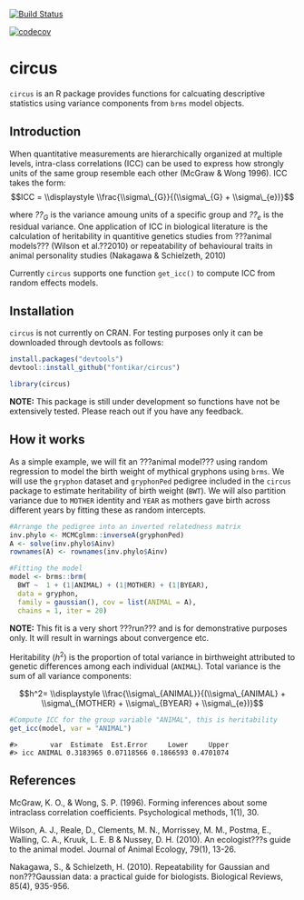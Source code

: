 [![Build Status](https://travis-ci.com/fontikar/circus.svg?branch=master)](https://travis-ci.com/fontikar/circus)

[![codecov](https://codecov.io/gh/fontikar/circus/branch/master/graph/badge.svg)](https://codecov.io/gh/fontikar/circus)

# circus

`circus` is an R package provides functions for calcuating descriptive
statistics using variance components from `brms` model objects.

Introduction
------------

When quantitative measurements are hierarchically organized at multiple
levels, intra-class correlations (ICC) can be used to express how
strongly units of the same group resemble each other (McGraw & Wong
1996). ICC takes the form:
$$ICC = \\displaystyle \\frac{\\sigma\_{G}}{(\\sigma\_{G} + \\sigma\_{e})}$$

where *??*<sub>*G*</sub> is the variance amoung units of a specific group
and *??*<sub>*e*</sub> is the residual variance. One application of ICC
in biological literature is the calculation of heritability in
quantitive genetics studies from ???animal models??? (Wilson et al.??2010) or
repeatability of behavioural traits in animal personality studies
(Nakagawa & Schielzeth, 2010)

Currently `circus` supports one function `get_icc()` to compute ICC from
random effects models.

Installation
------------

`circus` is not currently on CRAN. For testing purposes only it can be
downloaded through devtools as follows:

``` r
install.packages("devtools")
devtool::install_github("fontikar/circus")

library(circus)
```

**NOTE:** This package is still under development so functions have not
be extensively tested. Please reach out if you have any feedback.

How it works
------------

As a simple example, we will fit an ???animal model??? using random
regression to model the birth weight of mythical gryphons using `brms`.
We will use the `gryphon` dataset and `gryphonPed` pedigree included in
the `circus` package to estimate heritability of birth weight (`BWT`).
We will also partition variance due to `MOTHER` identity and `YEAR` as
mothers gave birth across different years by fitting these as random
intercepts.

``` r
#Arrange the pedigree into an inverted relatedness matrix
inv.phylo <- MCMCglmm::inverseA(gryphonPed)
A <- solve(inv.phylo$Ainv)
rownames(A) <- rownames(inv.phylo$Ainv)

#Fitting the model
model <- brms::brm(
  BWT ~  1 + (1|ANIMAL) + (1|MOTHER) + (1|BYEAR), 
  data = gryphon,
  family = gaussian(), cov = list(ANIMAL = A),
  chains = 1, iter = 20)
```

**NOTE:** This fit is a very short ???run??? and is for demonstrative
purposes only. It will result in warnings about convergence etc.

Heritability (*h*<sup>2</sup>) is the proportion of total variance in
birthweight attributed to genetic differences among each individual
(`ANIMAL`). Total variance is the sum of all variance components:

$$h^2= \\displaystyle \\frac{\\sigma\_{ANIMAL}}{(\\sigma\_{ANIMAL} + \\sigma\_{MOTHER} + \\sigma\_{BYEAR} + \\sigma\_{e})}$$

``` r
#Compute ICC for the group variable "ANIMAL", this is heritability
get_icc(model, var = "ANIMAL")
```

    #>        var  Estimate  Est.Error     Lower     Upper
    #> icc ANIMAL 0.3183965 0.07118566 0.1866593 0.4701074

References
----------

McGraw, K. O., & Wong, S. P. (1996). Forming inferences about some
intraclass correlation coefficients. Psychological methods, 1(1), 30.

Wilson, A. J., Reale, D., Clements, M. N., Morrissey, M. M., Postma, E.,
Walling, C. A., Kruuk, L. E. B & Nussey, D. H. (2010). An ecologist???s
guide to the animal model. Journal of Animal Ecology, 79(1), 13-26.

Nakagawa, S., & Schielzeth, H. (2010). Repeatability for Gaussian and
non???Gaussian data: a practical guide for biologists. Biological
Reviews, 85(4), 935-956.
